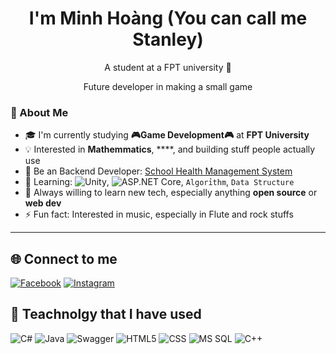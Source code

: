 <h1 align = "center">I'm Minh Hoàng (You can call me Stanley)</h1>

<p align="center">
  A student at a FPT university 🚀
</p>
<p align="center">
  Future developer in making a small game
</p>

### 🧠 About Me

- 🎓 I'm currently studying **🎮Game Development🎮** at **FPT University**
- 💡 Interested in **Mathemmatics**, ****, and building stuff people actually use
- 🧪 Be an Backend Developer: [School Health Management System](https://github.com/Hoangtm1411/Summer25SWP391_SE1832_Group432-BE)
- 🧱 Learning: ![Unity](https://img.shields.io/badge/Unity-100000?style=flat&logo=unity&logoColor=white), ![ASP.NET Core](https://img.shields.io/badge/-ASP.NET--Core-999?style=flat&logo=Microsoft&logoColor=0078D7), `Algorỉthm`, `Data Structure`
- 🌱 Always willing to learn new tech, especially anything **open source** or **web dev**
- ⚡ Fun fact: Interested in music, especially in Flute and rock stuffs
---

## 🌐 Connect to me

[![Facebook](https://img.shields.io/badge/Facebook-1877F2?logo=facebook&logoColor=white)](https://www.facebook.com/minh.hoang.thai.212765/)
[![Instagram](https://img.shields.io/badge/Instagram-E4405F?logo=instagram&logoColor=white)](https://instagram.com/)

## 🚀 Teachnolgy that I have used


![C#](https://img.shields.io/badge/C%23-239120?style=flat&logo=c-sharp&logoColor=white)
![Java](https://img.shields.io/badge/Java-ED8B00?style=flat&logo=java&logoColor=white)
![Swagger](https://img.shields.io/badge/Swagger-85EA2D?style=flat&logo=swagger&logoColor=black)
![HTML5](https://img.shields.io/badge/HTML5-E34F26?style=flat&logo=html5&logoColor=white)
![CSS](https://img.shields.io/badge/CSS3-1572B6?style=flat&logo=css3&logoColor=white)
![MS SQL](https://img.shields.io/badge/MSSQL-CC2927?style=flat&logo=microsoft-sql-server&logoColor=white)
![C++](https://img.shields.io/badge/-C++-blue?logo=cplusplus)
